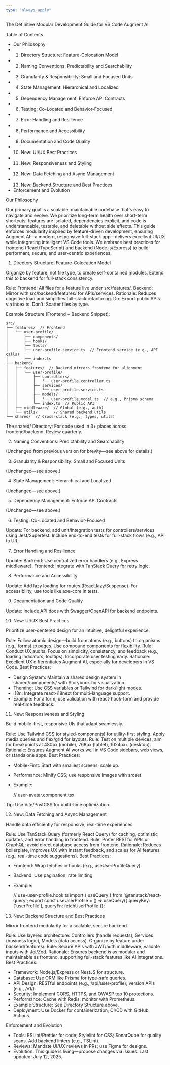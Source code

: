 ```yaml
---
type: "always_apply"
---
```


The Definitive Modular Development Guide for VS Code Augment AI

Table of Contents

- Our Philosophy
- 1. Directory Structure: Feature-Colocation Model
- 2. Naming Conventions: Predictability and Searchability
- 3. Granularity & Responsibility: Small and Focused Units
- 4. State Management: Hierarchical and Localized
- 5. Dependency Management: Enforce API Contracts
- 6. Testing: Co-Located and Behavior-Focused
- 7. Error Handling and Resilience
- 8. Performance and Accessibility
- 9. Documentation and Code Quality
- 10. New: UI/UX Best Practices
- 11. New: Responsiveness and Styling
- 12. New: Data Fetching and Async Management
- 13. New: Backend Structure and Best Practices
- Enforcement and Evolution

Our Philosophy


Our primary goal is a scalable, maintainable codebase that's easy to navigate and evolve. We prioritize long-term health over short-term shortcuts: features are isolated, dependencies explicit, and code is understandable, testable, and deletable without side effects. This guide enforces modularity inspired by feature-driven development, ensuring Augment AI—a modern, responsive full-stack app—delivers excellent UI/UX while integrating intelligent VS Code tools. We embrace best practices for frontend (React/TypeScript) and backend (Node.js/Express) to build performant, secure, and user-centric experiences.

1. Directory Structure: Feature-Colocation Model


Organize by feature, not file type, to create self-contained modules. Extend this to backend for full-stack consistency.

Rule: Frontend: All files for a feature live under src/features/. Backend: Mirror with src/backend/features/ for APIs/services.
Rationale: Reduces cognitive load and simplifies full-stack refactoring.
Do: Export public APIs via index.ts.
Don't: Scatter files by type.

Example Structure (Frontend + Backend Snippet):


	src/
	├── features/  // Frontend
	│   └── user-profile/
	│       ├── components/
	│       ├── hooks/
	│       ├── tests/
	│       ├── user-profile.service.ts  // Frontend service (e.g., API calls)
	│       └── index.ts
	├── backend/
	│   ├── features/  // Backend mirrors frontend for alignment
	│   │   └── user-profile/
	│   │       ├── controllers/
	│   │       │   └── user-profile.controller.ts
	│   │       ├── services/
	│   │       │   └── user-profile.service.ts
	│   │       ├── models/
	│   │       │   └── user-profile.model.ts  // e.g., Prisma schema
	│   │       └── index.ts  // Public API
	│   ├── middleware/  // Global (e.g., auth)
	│   └── utils/       // Shared backend utils
	└── shared/  // Cross-stack (e.g., types, utils)

The shared/ Directory: For code used in 3+ places across frontend/backend. Review quarterly.

2. Naming Conventions: Predictability and Searchability


(Unchanged from previous version for brevity—see above for details.)

3. Granularity & Responsibility: Small and Focused Units


(Unchanged—see above.)

4. State Management: Hierarchical and Localized


(Unchanged—see above.)

5. Dependency Management: Enforce API Contracts


(Unchanged—see above.)

6. Testing: Co-Located and Behavior-Focused


Update: For backend, add unit/integration tests for controllers/services using Jest/Supertest. Include end-to-end tests for full-stack flows (e.g., API to UI).

7. Error Handling and Resilience


Update: Backend: Use centralized error handlers (e.g., Express middleware). Frontend: Integrate with TanStack Query for retry logic.

8. Performance and Accessibility


Update: Add lazy loading for routes (React.lazy/Suspense). For accessibility, use tools like axe-core in tests.

9. Documentation and Code Quality


Update: Include API docs with Swagger/OpenAPI for backend endpoints.

10. New: UI/UX Best Practices


Prioritize user-centered design for an intuitive, delightful experience.

Rule: Follow atomic design—build from atoms (e.g., buttons) to organisms (e.g., forms) to pages. Use compound components for flexibility.
Rule: Conduct UX audits: Focus on simplicity, consistency, and feedback (e.g., loading indicators, tooltips). Incorporate user testing early.
Rationale: Excellent UX differentiates Augment AI, especially for developers in VS Code.
Best Practices:


- Design System: Maintain a shared design system in shared/components/ with Storybook for visualization.
- Theming: Use CSS variables or Tailwind for dark/light modes.
- i18n: Integrate react-i18next for multi-language support.
- Example: For a form, use validation with react-hook-form and provide real-time feedback.

11. New: Responsiveness and Styling


Build mobile-first, responsive UIs that adapt seamlessly.

Rule: Use Tailwind CSS (or styled-components) for utility-first styling. Apply media queries and flex/grid for layouts.
Rule: Test on multiple devices; aim for breakpoints at 480px (mobile), 768px (tablet), 1024px+ (desktop).
Rationale: Ensures Augment AI works well in VS Code sidebars, web views, or standalone apps.
Best Practices:


- Mobile-First: Start with smallest screens; scale up.
- Performance: Minify CSS; use responsive images with srcset.
- Example:

	// user-avatar.component.tsx
	<div className="w-10 h-10 md:w-12 md:h-12 lg:w-16 lg:h-16 rounded-full bg-gray-200" />



Tip: Use Vite/PostCSS for build-time optimization.

12. New: Data Fetching and Async Management


Handle data efficiently for responsive, real-time experiences.

Rule: Use TanStack Query (formerly React Query) for caching, optimistic updates, and error handling in frontend.
Rule: Prefer RESTful APIs or GraphQL; avoid direct database access from frontend.
Rationale: Reduces boilerplate, improves UX with instant feedback, and scales for AI features (e.g., real-time code suggestions).
Best Practices:


- Frontend: Wrap fetches in hooks (e.g., useUserProfileQuery).
- Backend: Use pagination, rate limiting.
- Example:

	// use-user-profile.hook.ts
	import { useQuery } from '@tanstack/react-query';
	export const useUserProfile = () => useQuery({ queryKey: ['userProfile'], queryFn: fetchUserProfile });



13. New: Backend Structure and Best Practices


Mirror frontend modularity for a scalable, secure backend.

Rule: Use layered architecture: Controllers (handle requests), Services (business logic), Models (data access). Organize by feature under backend/features/.
Rule: Secure APIs with JWT/auth middleware; validate inputs with Joi/Zod.
Rationale: Ensures backend is as modular and maintainable as frontend, supporting full-stack features like AI integrations.
Best Practices:


- Framework: Node.js/Express or NestJS for structure.
- Database: Use ORM like Prisma for type-safe queries.
- API Design: RESTful endpoints (e.g., /api/user-profile); version APIs (e.g., /v1/).
- Security: Implement CORS, HTTPS, and OWASP top 10 protections.
- Performance: Cache with Redis; monitor with Prometheus.
- Example Structure: See Directory Structure above.
- Deployment: Use Docker for containerization; CI/CD with GitHub Actions.

Enforcement and Evolution

- Tools: ESLint/Prettier for code; Stylelint for CSS; SonarQube for quality scans. Add backend linters (e.g., TSLint).
- Reviews: Mandate UI/UX reviews in PRs; use Figma for designs.
- Evolution: This guide is living—propose changes via issues. Last updated: July 12, 2025.